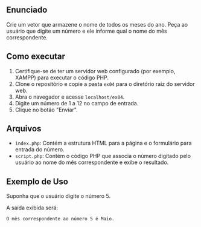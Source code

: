 ## Enunciado

Crie um vetor que armazene o nome de todos os meses do ano. Peça ao usuário que digite um número e ele informe qual o nome do mês correspondente.

## Como executar

1. Certifique-se de ter um servidor web configurado (por exemplo, XAMPP) para executar o código PHP.
2. Clone o repositório e copie a pasta `ex04` para o diretório raiz do servidor web.
3. Abra o navegador e acesse `localhost/ex04`.
4. Digite um número de 1 a 12 no campo de entrada.
5. Clique no botão "Enviar".

## Arquivos

- `index.php`: Contém a estrutura HTML para a página e o formulário para entrada do número.
- `script.php`: Contém o código PHP que associa o número digitado pelo usuário ao nome do mês correspondente e exibe o resultado.

## Exemplo de Uso

Suponha que o usuário digite o número 5.

A saída exibida será:

```html
O mês correspondente ao número 5 é Maio.
```